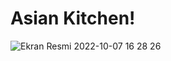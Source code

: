# Asian Kitchen!

![Ekran Resmi 2022-10-07 16 28 26](https://user-images.githubusercontent.com/102370994/194565265-eba670b3-a299-4207-8e91-0e500e9e147e.png)
